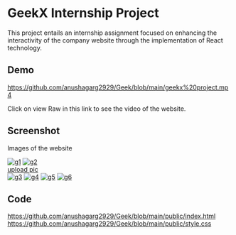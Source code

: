

# GeekX Internship Project

This project entails an internship assignment focused on enhancing the interactivity of the company website through the implementation of React technology.


## Demo

https://github.com/anushagarg2929/Geek/blob/main/geekx%20project.mp4

Click on view Raw in this link to see the video of the website.

## Screenshot

Images of the website 

<a href="https://ibb.co/9NRdDHF"><img src="https://i.ibb.co/jT7jNkc/g1.png" alt="g1" border="0"></a>
<a href="https://ibb.co/k01mJ3K"><img src="https://i.ibb.co/K7wKDN6/g2.png" alt="g2" border="0"></a><br /><a target='_blank' href='https://imgbb.com/'>upload pic</a><br />
<a href="https://ibb.co/m0xVTSp"><img src="https://i.ibb.co/XDwrLVH/g3.png" alt="g3" border="0"></a>
<a href="https://ibb.co/xJfxrPS"><img src="https://i.ibb.co/bz2cGqg/g4.png" alt="g4" border="0"></a>
<a href="https://ibb.co/9csJscs"><img src="https://i.ibb.co/Cmhqhmh/g5.png" alt="g5" border="0"></a>
<a href="https://ibb.co/NNT5ZMY"><img src="https://i.ibb.co/myNk63z/g6.png" alt="g6" border="0"></a>

## Code

https://github.com/anushagarg2929/Geek/blob/main/public/index.html
https://github.com/anushagarg2929/Geek/blob/main/public/style.css


